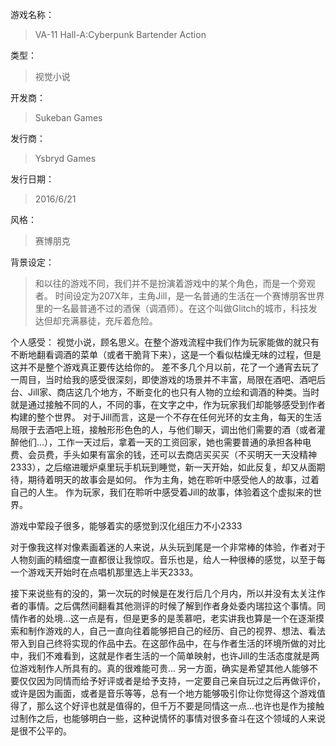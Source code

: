 游戏名称：
> VA-11 Hall-A:Cyberpunk Bartender Action

类型：
>视觉小说

开发商：
>Sukeban Games

发行商：
>Ysbryd Games

发行日期：
>2016/6/21

风格：
>赛博朋克

背景设定：
>和以往的游戏不同，我们并不是扮演着游戏中的某个角色，而是一个旁观者。
时间设定为207X年，主角Jill，是一名普通的生活在一个赛博朋客世界里的一名最普通不过的酒保（调酒师）。在这个叫做Glitch的城市，科技发达但却充满暴徒，充斥着危险。

个人感受：
视觉小说，顾名思义。在整个游戏流程中我们作为玩家能做的就只有不断地翻看调酒的菜单（或者干脆背下来），这是一个看似枯燥无味的过程，但是这并不是整个游戏真正要传达给你的。
差不多几个月以前，花了一个通宵去玩了一周目，当时给我的感受很深刻，即使游戏的场景并不丰富，局限在酒吧、酒吧后台、Jill家、商店这几个地方，不断变化的也只有人物的立绘和调酒的种类。当时就是通过接触不同的人，不同的事，在文字之中，作为玩家我们却能够感受到作者构建的整个世界。
对于Jill而言，这是一个不存在任何光环的女主角，每天的生活局限于去酒吧上班，接触形形色色的人，与他们聊天，调出他们需要的酒（或者灌醉他们...），工作一天过后，拿着一天的工资回家，她也需要普通的承担各种电费、会员费，手头如果有富余的钱，还可以去商店买买买（不买明天一天没精神2333），之后缩进暖炉桌里玩手机玩到睡觉，新一天开始，如此反复，却又从面期待，期待着明天的故事会是如何。
作为主角，她在聆听中感受他人的故事，过着自己的人生。
作为玩家，我们在聆听中感受着Jill的故事，体验着这个虚拟来的世界。

游戏中荤段子很多，能够着实的感觉到汉化组压力不小2333

 对于像我这样对像素画着迷的人来说，从头玩到尾是一个非常棒的体验，作者对于人物刻画的精细度一直都很让我惊叹。音乐也是，给人一种很棒的感觉，以至于每一个游戏天开始时在点唱机那里选上半天2333。

 接下来说些有的没的，第一次玩的时候是在发行后几个月内，所以并没有太关注作者的事情。之后偶然间翻看其他测评的时候了解到作者身处委内瑞拉这个事情。同情作者的处境...这一点是有，但是更多的是羡慕吧，老实讲我也算是一个在逐渐摸索和制作游戏的人，自己一直向往着能够把自己的经历、自己的视界、想法、看法带入到自己终将实现的作品中去。在这部作品中，在与作者生活的环境所做的对比中，我们不难看到，这就是作者生活的一个简单映射，也许Jill的生活态度就是两位游戏制作人所具有的。真的很难能可贵...
 另一方面，确实是希望其他人能够不要仅仅因为同情而给予好评或者是给予支持，一定要自己亲自玩过之后再做评价，或许是因为画面，或者是音乐等等，总有一个地方能够吸引你让你觉得这个游戏值得了，那么这个好评也就是值得的，但千万不要是同情这一点...也许也是作为接触过制作之后，也能够明白一些，这种说情怀的事情对很多奋斗在这个领域的人来说是很不公平的。
